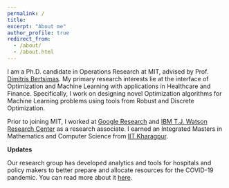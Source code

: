 ```yaml
---
permalink: /
title:
excerpt: "About me"
author_profile: true
redirect_from:
  - /about/
  - /about.html
---
```


I am a Ph.D. candidate in Operations Research at MIT, advised by Prof. [Dimitris Bertsimas](http://www.mit.edu/~dbertsim/). My primary research interests lie at the interface of Optimization and Machine Learning with applications in Healthcare and Finance. Specifically, I work on designing novel Optimization algorithms for Machine Learning problems using tools from Robust and Discrete Optimization.

Prior to joining MIT, I worked at [Google Research](https://research.google.com/) and [IBM T.J. Watson Research Center](https://www.research.ibm.com/labs/watson/) as a research associate. I earned an Integrated Masters in Mathematics and Computer Science from [IIT Kharagpur](http://www.iitkgp.ac.in/).

**Updates**

Our research group has developed analytics and tools for hospitals and policy makers to better prepare and allocate resources for the COVID-19 pandemic. You can read more about it [here](https://www.covidanalytics.io/).
